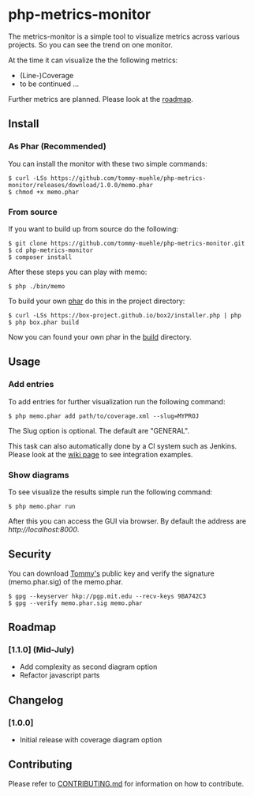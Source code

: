 # php-metrics-monitor

The metrics-monitor is a simple tool to visualize metrics across various projects.
So you can see the trend on one monitor.

At the time it can visualize the the following metrics:

* (Line-)Coverage 
* to be continued ...

Further metrics are planned. Please look at the [roadmap](#roadmap).

## <a name="install"></a> Install

### As Phar (Recommended)

You can install the monitor with these two simple commands:

```
$ curl -LSs https://github.com/tommy-muehle/php-metrics-monitor/releases/download/1.0.0/memo.phar
$ chmod +x memo.phar
```

### From source

If you want to build up from source do the following:

```
$ git clone https://github.com/tommy-muehle/php-metrics-monitor.git
$ cd php-metrics-monitor
$ composer install
```

After these steps you can play with memo:
 
```
$ php ./bin/memo
``` 

To build your own [phar](http://php.net/manual/en/book.phar.php) do this in the project directory:

```
$ curl -LSs https://box-project.github.io/box2/installer.php | php
$ php box.phar build
```

Now you can found your own phar in the [build](build) directory.

## <a name="usage"></a> Usage

### Add entries

To add entries for further visualization run the following command:

```
$ php memo.phar add path/to/coverage.xml --slug=MYPROJ
```

The Slug option is optional. The default are "GENERAL".

This task can also automatically done by a CI system such as Jenkins. Please look at the 
[wiki page](https://github.com/tommy-muehle/php-metrics-monitor/wiki/Integration-in-CI-system) to see integration examples.

### Show diagrams

To see visualize the results simple run the following command:

```
$ php memo.phar run
```

After this you can access the GUI via browser. 
By default the address are *http://localhost:8000*.

## <a name="security"></a> Security

You can download [Tommy's](https://github.com/tommy-muehle) public key and verify the 
signature (memo.phar.sig) of the memo.phar.

```
$ gpg --keyserver hkp://pgp.mit.edu --recv-keys 9BA742C3
$ gpg --verify memo.phar.sig memo.phar
```

## <a name="roadmap"></a> Roadmap

### [1.1.0] (Mid-July)

- Add complexity as second diagram option 
- Refactor javascript parts

## Changelog

### [1.0.0]

- Initial release with coverage diagram option

## <a name="contribute"></a> Contributing

Please refer to [CONTRIBUTING.md](CONTRIBUTING.md) for information on how to contribute.
